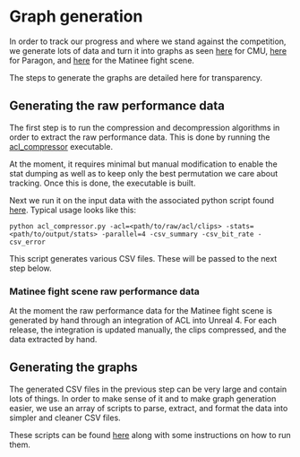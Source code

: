# Graph generation

In order to track our progress and where we stand against the competition, we generate lots of data and turn it into graphs as seen [here](cmu_performance.md) for CMU, [here](paragon_performance.md) for Paragon, and [here](fight_scene_performance.md) for the Matinee fight scene.

The steps to generate the graphs are detailed here for transparency.

## Generating the raw performance data

The first step is to run the compression and decompression algorithms in order to extract the raw performance data. This is done by running the [acl_compressor](../tools/acl_compressor) executable.

At the moment, it requires minimal but manual modification to enable the stat dumping as well as to keep only the best permutation we care about tracking. Once this is done, the executable is built.

Next we run it on the input data with the associated python script found [here](../tools/acl_compressor/acl_compressor.py). Typical usage looks like this:

`python acl_compressor.py -acl=<path/to/raw/acl/clips> -stats=<path/to/output/stats> -parallel=4 -csv_summary -csv_bit_rate -csv_error`

This script generates various CSV files. These will be passed to the next step below.

### Matinee fight scene raw performance data

At the moment the raw performance data for the Matinee fight scene is generated by hand through an integration of ACL into Unreal 4. For each release, the integration is updated manually, the clips compressed, and the data extracted by hand.

## Generating the graphs

The generated CSV files in the previous step can be very large and contain lots of things. In order to make sense of it and to make graph generation easier, we use an array of scripts to parse, extract, and format the data into simpler and cleaner CSV files.

These scripts can be found [here](../tools/graph_generation) along with some instructions on how to run them.

